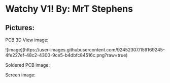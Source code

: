 <h1>Watchy V1! By: MrT Stephens</h1>
<h2>Pictures:</h2>
PCB 3D View image:
<p>
  ![image](https://user-images.githubusercontent.com/92452307/159169245-4fe227ef-48c2-4300-9ce5-b4dbfc84516c.png?raw=true)
<p>Soldered PCB image:
<p>
<p>Screen image:
<p>
